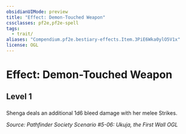```yaml
---
obsidianUIMode: preview
title: "Effect: Demon-Touched Weapon"
cssclasses: pf2e,pf2e-spell
tags:
  - trait/
aliases: "Compendium.pf2e.bestiary-effects.Item.3PiE6Wka0ylO5V1x"
license: OGL
---
```

# Effect: Demon-Touched Weapon
## Level 1
### 






Shenga deals an additional 1d6 bleed damage with her melee Strikes.

*Source: Pathfinder Society Scenario #5-06: Ukuja, the First Wall*
*OGL*